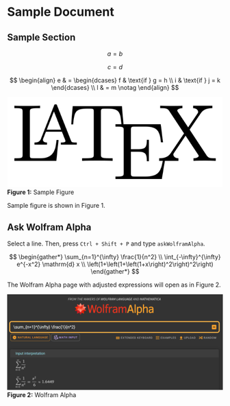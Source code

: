 # Sample Document

## Sample Section

$$
\begin{equation}
a = b  \tag{1}
\end{equation}
$$

$$
\begin{equation*}
c = d
\end{equation*}
$$

$$
\begin{align}
    e & = \begin{dcases}
              f & \text{if } g = h \\
              i & \text{if } j = k
          \end{dcases} \\
    l & = m \notag
\end{align}
$$

![Sample Figure](../images/sample.png)
**Figure 1:** Sample Figure

Sample figure is shown in Figure 1.

## Ask Wolfram Alpha

Select a line. Then, press `Ctrl + Shift + P` and type `askWolframAlpha`.

$$
\begin{gather*}
    \sum_{n=1}^{\infty} \frac{1}{n^2} \\
    \int_{-\infty}^{\infty} e^{-x^2} \mathrm{d} x \\
    \left(1+\left(1+\left(1+x\right)^2\right)^2\right)
\end{gather*}
$$

The Wolfram Alpha page with adjusted expressions will open as in Figure 2.

![Wolfram Alpha](../images/askWolframAlpha3.png)
**Figure 2:** Wolfram Alpha
